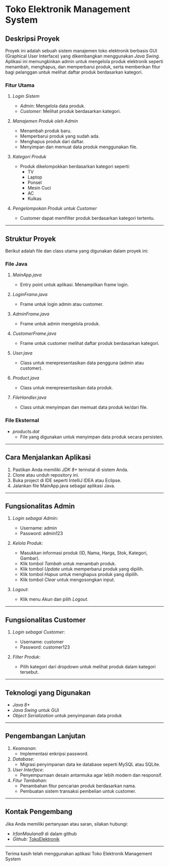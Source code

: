 # Toko Elektronik Management System

## Deskripsi Proyek
Proyek ini adalah sebuah sistem manajemen toko elektronik berbasis GUI (Graphical User Interface) yang dikembangkan menggunakan *Java Swing*. Aplikasi ini memungkinkan admin untuk mengelola produk elektronik seperti menambah, menghapus, dan memperbarui produk, serta memberikan fitur bagi pelanggan untuk melihat daftar produk berdasarkan kategori.

### Fitur Utama
1. *Login Sistem*
   - *Admin*: Mengelola data produk.
   - *Customer*: Melihat produk berdasarkan kategori.

2. *Manajemen Produk oleh Admin*
   - Menambah produk baru.
   - Memperbarui produk yang sudah ada.
   - Menghapus produk dari daftar.
   - Menyimpan dan memuat data produk menggunakan file.

3. *Kategori Produk*
   - Produk dikelompokkan berdasarkan kategori seperti:
     - TV
     - Laptop
     - Ponsel
     - Mesin Cuci
     - AC
     - Kulkas

4. *Pengelompokan Produk untuk Customer*
   - Customer dapat memfilter produk berdasarkan kategori tertentu.

---

## Struktur Proyek
Berikut adalah file dan class utama yang digunakan dalam proyek ini:

### File Java
1. *MainApp.java*
   - Entry point untuk aplikasi. Menampilkan frame login.

2. *LoginFrame.java*
   - Frame untuk login admin atau customer.

3. *AdminFrame.java*
   - Frame untuk admin mengelola produk.

4. *CustomerFrame.java*
   - Frame untuk customer melihat daftar produk berdasarkan kategori.

5. *User.java*
   - Class untuk merepresentasikan data pengguna (admin atau customer).

6. *Product.java*
   - Class untuk merepresentasikan data produk.

7. *FileHandler.java*
   - Class untuk menyimpan dan memuat data produk ke/dari file.

### File Eksternal
- *products.dat*
  - File yang digunakan untuk menyimpan data produk secara persisten.

---

## Cara Menjalankan Aplikasi
1. Pastikan Anda memiliki *JDK 8+* terinstal di sistem Anda.
2. Clone atau unduh repository ini.
3. Buka project di IDE seperti IntelliJ IDEA atau Eclipse.
4. Jalankan file MainApp.java sebagai aplikasi Java.

---

## Fungsionalitas Admin
1. *Login sebagai Admin*:
   - Username: admin
   - Password: admin123

2. *Kelola Produk*:
   - Masukkan informasi produk (ID, Nama, Harga, Stok, Kategori, Gambar).
   - Klik tombol *Tambah* untuk menambah produk.
   - Klik tombol *Update* untuk memperbarui produk yang dipilih.
   - Klik tombol *Hapus* untuk menghapus produk yang dipilih.
   - Klik tombol *Clear* untuk mengosongkan input.

3. *Logout*:
   - Klik menu *Akun* dan pilih *Logout*.

---

## Fungsionalitas Customer
1. *Login sebagai Customer*:
   - Username: customer
   - Password: customer123

2. *Filter Produk*:
   - Pilih kategori dari dropdown untuk melihat produk dalam kategori tersebut.

---

## Teknologi yang Digunakan
- *Java 8+*
- *Java Swing* untuk GUI
- *Object Serialization* untuk penyimpanan data produk

---

## Pengembangan Lanjutan
1. *Keamanan*:
   - Implementasi enkripsi password.
2. *Database*:
   - Migrasi penyimpanan data ke database seperti MySQL atau SQLite.
3. *User Interface*:
   - Penyempurnaan desain antarmuka agar lebih modern dan responsif.
4. *Fitur Tambahan*:
   - Penambahan fitur pencarian produk berdasarkan nama.
   - Pembuatan sistem transaksi pembelian untuk customer.

---

## Kontak Pengembang
Jika Anda memiliki pertanyaan atau saran, silakan hubungi:
- *IrfanMaulana9* di dalam github
- *Github*: [TokoElektronik](https://github.com/IrfanMaulana9/UAP-ElectronicShop.git)

---

Terima kasih telah menggunakan aplikasi Toko Elektronik Management System
